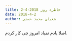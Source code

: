 ```yaml
---
title: خاطره روز 2018-4-2
date: 2018-4-2
author: شعبان محمد حسنی
---
```


اصلا یادم نمیاد امروز چی کار کردم.